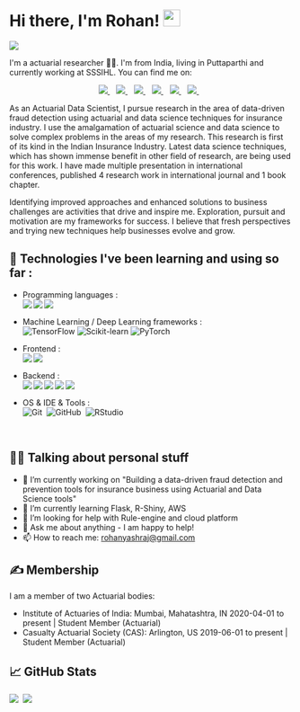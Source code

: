 # Hi there, I'm Rohan! <img src="https://raw.githubusercontent.com/MartinHeinz/MartinHeinz/master/wave.gif" width="30px">

<img src="https://camo.githubusercontent.com/992babdffd8c74a1502de375fbdf7e4d54773242/68747470733a2f2f6d656469612e67697068792e636f6d2f6d656469612f53576f536b4e36447854737a71494b4571762f67697068792e676966" align='center'>

<!-- 
I'm Rohan 👨‍💻 & I'm a actuarial researcher. I'm from India, living in Puttaparthi and currently working at SSSIHL. You can find me on [![Twitter][1.2]][1],  or on [![LinkedIn][3.2]][3].
-->
I'm a actuarial researcher 👨‍💻. I'm from India, living in Puttaparthi and currently working at SSSIHL. You can find me on:

<p align='center'>
    <a href="https://www.linkedin.com/in/rohanyashraj/">
    <img src="https://img.shields.io/badge/linkedin-%230077B5.svg?&style=for-the-badge&logo=linkedin&logoColor=white" />
    </a>&nbsp;&nbsp;
    <a href="mailto:rohanyashraj@gmail.com">
    <img src="https://img.shields.io/badge/Gmail-D14836?style=for-the-badge&logo=gmail&logoColor=white" />        
    </a>&nbsp;&nbsp;
    <a href="https://github.com/RohanYashraj/">
    <img src="https://img.shields.io/badge/GitHub-100000?style=for-the-badge&logo=github&logoColor=white" />        
    </a>&nbsp;&nbsp;
    <a href="https://www.instagram.com/rohanyashraj/">
    <img src="https://img.shields.io/badge/instagram-%23E4405F.svg?&style=for-the-badge&logo=instagram&logoColor=white" />        
    </a>&nbsp;&nbsp;
    <a href="https://twitter.com/Rohan_Yashraj">
    <img src="https://img.shields.io/badge/Twitter-1DA1F2?style=for-the-badge&logo=twitter&logoColor=white" />        
    </a>&nbsp;&nbsp;
    <a href="https://www.facebook.com/rohanyashraj/">
    <img src="https://img.shields.io/badge/Facebook-1877F2?style=for-the-badge&logo=facebook&logoColor=white" />        
    </a>&nbsp;&nbsp;
</p>

As an Actuarial Data Scientist, I pursue research in the area of data-driven fraud detection using actuarial and data science techniques for insurance industry. I use the amalgamation of actuarial science and data science to solve complex problems in the areas of my research. This research is first of its kind in the Indian Insurance Industry. Latest data science techniques, which has shown immense benefit in other field of research, are being used for this work. I have made multiple presentation in international conferences, published 4 research work in international journal and 1 book chapter.

Identifying improved approaches and enhanced solutions to business challenges are activities that drive and inspire me. Exploration, pursuit and motivation are my frameworks for success. I believe that fresh perspectives and trying new techniques help businesses evolve and grow.

## 🔧 Technologies I've been learning and using so far :
- Programming languages : <br />
    <a><img align="left" src="https://img.shields.io/badge/Python-14354C?logo=python&logoColor=white" /></a>&nbsp;&nbsp;
    <a><img align="left" src="https://img.shields.io/badge/R-276DC3?logo=r&logoColor=white" /></a>&nbsp;&nbsp;
    <a><img align="left" src="https://img.shields.io/badge/C-00599C?logo=c&logoColor=white" /></a>&nbsp;&nbsp;
    
- Machine Learning / Deep Learning frameworks : <br />
    ![TensorFlow](http://img.shields.io/badge/-TensorFlow-eee?style=flat-square&logo=tensorflow&logoColor=FF6F00)
    ![Scikit-learn](http://img.shields.io/badge/-Scikit--Learn-eee?style=flat-square&logo=scikit-learn&logoColor=e26d00)
    ![PyTorch](http://img.shields.io/badge/-PyTorch-eee?style=flat-square&logo=pytorch&logoColor=EE4C2C)
    
- Frontend : <br />
    <a><img align="left" src="https://img.shields.io/badge/HTML-239120?logo=html5&logoColor=white" /></a>&nbsp;&nbsp;
    <a><img align="left" src="https://img.shields.io/badge/CSS-239120?logo=css3&logoColor=white" /></a>&nbsp;&nbsp;

- Backend : <br />
    <a><img align="left" src="https://img.shields.io/badge/Amazon_AWS-232F3E?logo=amazon-aws&logoColor=white" /></a>&nbsp;&nbsp;
    <a><img align="left" src="https://img.shields.io/badge/Microsoft_Excel-217346?logo=microsoft-excel&logoColor=white" /></a>&nbsp;&nbsp;
    <a><img align="left" src="https://img.shields.io/badge/Microsoft_Office-D83B01?logo=microsoft-office&logoColor=white" /></a>&nbsp;&nbsp;
    <a><img align="left" src="https://img.shields.io/badge/Heroku-430098?logo=heroku&logoColor=white" /></a>&nbsp;&nbsp;
    <a><img align="left" src="https://img.shields.io/badge/Flask-000000?logo=flask&logoColor=white" /></a>&nbsp;&nbsp;
    
- OS & IDE & Tools : <br />
    ![Git](https://img.shields.io/badge/-Git-05122A?style=flat&logo=git)&nbsp;
    ![GitHub](https://img.shields.io/badge/-GitHub-05122A?style=flat&logo=github)&nbsp;
    ![RStudio](https://img.shields.io/badge/-RStudio-05122A?style=flat&logo=rstudio)&nbsp;

<br/>

## 🤷‍♂️ Talking about personal stuff

- 🔭 I’m currently working on "Building a data-driven fraud detection and prevention tools for insurance business using Actuarial and Data Science tools"
- 🌱 I’m currently learning Flask, R-Shiny, AWS
- 🤔 I’m looking for help with Rule-engine and cloud platform
- 💬 Ask me about anything - I am happy to help!
- 📫 How to reach me: rohanyashraj@gmail.com

## &#x270d; Membership

I am a member of two Actuarial bodies:
- Institute of Actuaries of India: Mumbai, Mahatashtra, IN
2020-04-01 to present | Student Member (Actuarial)
- Casualty Actuarial Society (CAS): Arlington, US
2019-06-01 to present | Student Member (Actuarial)

## &#x1f4c8; GitHub Stats

<div><img align="center" src="https://github-readme-stats.vercel.app/api/top-langs/?username=RohanYashraj&layout=compact" />&nbsp;&nbsp;<img align="center" src="https://github-readme-stats.vercel.app/api?username=RohanYashraj&count_private=true&show_icons=true&theme=default&hide_rank=true&disable_animations=true&custom_title=Stats" /></div>

<!--
<a href="https://github.com/MartinHeinz/MartinHeinz">
  <img align="center" src="https://github-readme-stats.vercel.app/api?username=RohanYashraj&show_icons=true&line_height=27&count_private=true&title_color=ffffff&text_color=c9cacc&icon_color=2bbc8a&bg_color=1d1f21" alt="Rohan's GitHub Stats" />
</a>

<a href="https://github.com/MartinHeinz/python-project-blueprint">
  <img align="center" src="https://github-readme-stats.vercel.app/api/pin/?username=MartinHeinz&repo=python-project-blueprint&title_color=ffffff&text_color=c9cacc&icon_color=2bbc8a&bg_color=1d1f21" />
</a>


<a href="https://github.com/MartinHeinz/go-project-blueprint">
  <img align="center" src="https://github-readme-stats.vercel.app/api/pin/?username=MartinHeinz&repo=go-project-blueprint&title_color=ffffff&text_color=c9cacc&icon_color=2bbc8a&bg_color=1d1f21" />
</a>   

-->
<!--
**RohanYashraj/RohanYashraj** is a ✨ _special_ ✨ repository because its `README.md` (this file) appears on your GitHub profile.

Here are some ideas to get you started:

- 🔭 I’m currently working on "Building a data-driven fraud detection and prevention tools for insurance business using Actuarial and Data Science tools"
- 🌱 I’m currently learning ...
- 👯 I’m looking to collaborate on ...
- 🤔 I’m looking for help with ...
- 💬 Ask me about ...
- 📫 How to reach me: ...
- 😄 Pronouns: ...
- ⚡ Fun fact: ...
-->

<!-- links to social media icons -->

<!-- icons with padding -->

[1.1]: http://i.imgur.com/tXSoThF.png (twitter icon with padding)
[2.1]: http://i.imgur.com/0o48UoR.png (github icon with padding)

<!-- icons without padding -->

[1.2]: http://i.imgur.com/wWzX9uB.png (twitter icon without padding)
[2.2]: http://i.imgur.com/9I6NRUm.png (github icon without padding)
[3.2]: https://raw.githubusercontent.com/MartinHeinz/MartinHeinz/master/linkedin-3-16.png (LinkedIn icon without padding)


<!-- links to your social media accounts -->

[1]: https://twitter.com/Rohan_Yashraj
[2]: https://github.com/RohanYashraj
[3]: https://www.linkedin.com/in/rohanyashraj/


<!-- Resources -->
<!-- Icons: https://simpleicons.org/ -->
<!-- GitHub Stats: https://github.com/anuraghazra/github-readme-stats -->
<!-- Emojis: https://emojipedia.org/emoji/ -->
<!-- HTML Emojis: https://www.fileformat.info/index.htm -->
<!-- Shields: https://shields.io/ -->
<!-- Awesome GitHub Profile README: https://github.com/abhisheknaiidu/awesome-github-profile-readme -->
